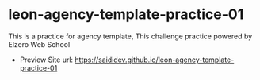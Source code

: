 # leon-agency-template-practice-01
 This is a practice for agency template, This challenge practice powered by Elzero Web School
 
- Preview Site url: https://saididev.github.io/leon-agency-template-practice-01
